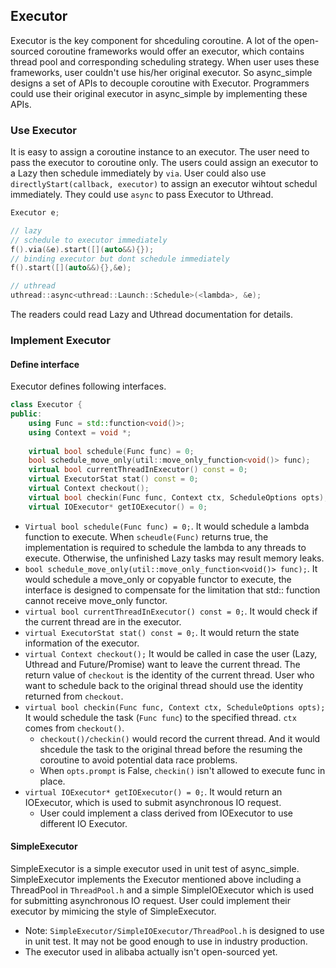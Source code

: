 ## Executor

Executor is the key component for shceduling coroutine. A lot of the open-sourced coroutine frameworks would offer an executor, which contains thread pool and corresponding scheduling strategy. When user uses these frameworks, user couldn't use his/her original executor. So async_simple designs a set of APIs to decouple coroutine with Executor. Programmers could use their original executor in async_simple by implementing these APIs.

### Use Executor

It is easy to assign a coroutine instance to an executor. The user need to pass the executor to coroutine only. The users could assign an executor to a Lazy then schedule immediately by `via`. User could also use `directlyStart(callback, executor)` to assign an executor wihtout schedul immediately. They could use `async` to pass Executor to Uthread.

```cpp
Executor e;

// lazy
// schedule to executor immediately
f().via(&e).start([](auto&&){});
// binding executor but dont schedule immediately
f().start([](auto&&){},&e);

// uthread
uthread::async<uthread::Launch::Schedule>(<lambda>, &e);
```

The readers could read Lazy and Uthread documentation for details.

### Implement Executor
#### Define interface

Executor defines following interfaces.

```cpp
class Executor {
public:
    using Func = std::function<void()>;
    using Context = void *;
    
    virtual bool schedule(Func func) = 0;
    bool schedule_move_only(util::move_only_function<void()> func);
    virtual bool currentThreadInExecutor() const = 0;
    virtual ExecutorStat stat() const = 0;
    virtual Context checkout();
    virtual bool checkin(Func func, Context ctx, ScheduleOptions opts);
    virtual IOExecutor* getIOExecutor() = 0;
```

- `Virtual bool schedule(Func func) = 0;`. It would schedule a lambda function to execute. When `scheudle(Func)` returns true, the implementation is required to schedule the lambda to any threads to execute. Otherwise, the unfinished Lazy tasks may result memory leaks.
- `bool schedule_move_only(util::move_only_function<void()> func);`. It would schedule a move_only or copyable functor to execute, the interface is designed to compensate for the limitation that std:: function cannot receive move_only functor.
- `virtual bool currentThreadInExecutor() const = 0;`. It would check if the current thread are in the executor.
- `virtual ExecutorStat stat() const = 0;`. It would return the state information of the executor.
- `virtual Context checkout();` It would be called in case the user (Lazy, Uthread and Future/Promise) want to leave the current thread. The return value of `checkout` is the identity of the current thread. User who want to schedule back to the original thread should use the identity returned from `checkout`.
- `virtual bool checkin(Func func, Context ctx, ScheduleOptions opts);` It would schedule the task (`Func func`) to the specified thread. `ctx` comes from `checkout()`.
    - `checkout()/checkin()` would record the current thread. And it would shcedule the task to the original thread before the resuming the coroutine to avoid potential data race problems.
    - When `opts.prompt` is False, `checkin()` isn't allowed to execute func in place.
- `virtual IOExecutor* getIOExecutor() = 0;`. It would return an IOExecutor, which is used to submit asynchronous IO request.
    - User could implement a class derived from IOExecutor to use different IO Executor.

#### SimpleExecutor

SimpleExecutor is a simple executor used in unit test of async_simple. SimpleExecutor implements the Executor mentioned above including a ThreadPool in `ThreadPool.h` and a simple SimpleIOExecutor which is used for submitting asynchronous IO request. User could implement their executor by mimicing the style of SimpleExecutor.

- Note: `SimpleExecutor/SimpleIOExecutor/ThreadPool.h` is designed to use in unit test. It may not be good enough to use in industry production.
- The executor used in alibaba actually isn't open-sourced yet.
